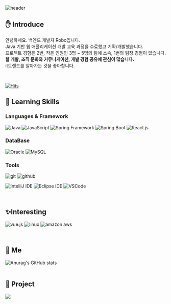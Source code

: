 ![header](https://capsule-render.vercel.app/api?type=waving&color=timeGradient&height=300&section=header&text=Robo&fontSize=90)

## :hand: Introduce
안녕하세요. 백엔드 개발자 Robo입니다.<br> Java 기반 웹 애플리케이션 개발 교육 과정을 수료했고 기획/개발했습니다.<br>
프로젝트 경험은 2번, 작은 인원인 3명 ~ 5명의 팀에 소속, 1번의 팀장 경험이 있습니다.<br><b>웹 개발, 조직 문화와 커뮤니케이션, 개발 경험 공유에 관심이 많습니다.</b> <br> it트렌드를 알아가는 것을 좋아합니다.<br>

<br>

[![Hits](https://hits.seeyoufarm.com/api/count/incr/badge.svg?url=https%3A%2F%2Fgithub.com%2FPracrobo%2Fhit-counter&count_bg=%23B188D9&title_bg=%23555555&icon=&icon_color=%23370A0A&title=hits&edge_flat=false)](https://hits.seeyoufarm.com)

 
## :pushpin: Learning Skills

### Languages & Framework
![Java](https://img.shields.io/badge/Java-007396?style=flat-square&logo=Java&logoColor=white)
![JavaScript](https://img.shields.io/badge/JavaScript-F7DF1E?style=flat-square&logo=JavaScript&logoColor=black)
![Spring Framework](https://img.shields.io/badge/Spring%20Framework%20-6DB33F?style=flat-square&logo=Spring&logoColor=white)
![Spring Boot](https://img.shields.io/badge/SpringBoot-6DB33F?style=flat-square&logo=SpringBoot&logoColor=white)
![React.js](https://img.shields.io/badge/React-61DAFB?style=flat-square&logo=React&logoColor=white)

<!--
### Server
<img src="https://img.shields.io/badge/Apache%20Tomcat%20-F8DC75?style=flat-square&logo=ApacheTomcat&logoColor=black"/>
-->
### DataBase
![Oracle](https://img.shields.io/badge/Oracle-F80000?style=flat-square&logo=Oracle&logoColor=white)
![MySQL](https://img.shields.io/badge/MySQL-4479A1?style=flat-square&logo=MySQL&logoColor=white)

### Tools
![git](https://img.shields.io/badge/Git-F05032?style=flat-square&logo=Git&logoColor=white)
![github](https://img.shields.io/badge/Github-181717?style=flat-square&logo=Github&logoColor=white)

![IntelliJ IDE](https://img.shields.io/badge/IntelliJ%20IDE%20-000000?style=flat-square&logo=IntelliJIDEA&logoColor=white)
![Eclipse IDE](https://img.shields.io/badge/Eclipse%20IDE%20-2C2255?style=flat-square&logo=EclipseIDE&logoColor=white)
![VSCode](https://img.shields.io/badge/Visual%20Studio%20Code-007ACC?style=flat-square&logo=VisualStudioCode&logoColor=white)

<br>

## :sparkles:Interesting
![vue.js](https://img.shields.io/badge/Vue.js-4FC08D?style=flat-square&logo=Vue.js&logoColor=white)
![linux](https://img.shields.io/badge/linux-FCC624?style=flat-square&logo=linux&logoColor=white)
![amazon aws](https://img.shields.io/badge/Amazon%20AWS%20-232F3E?style=flat-square&logo=AmazonAWS&logoColor=white)
<!--
![node.js](https://img.shields.io/badge/node.js-339933?style=flat-square&logo=node.js&logoColor=white)
![express](https://img.shields.io/badge/express-000000?style=flat-square&logo=express&logoColor=white)
![docker](https://img.shields.io/badge/docker-2496ED?style=flat-square&logo=docker&logoColor=white)
-->

<!--
예시
<img src="https://img.shields.io/badge/Android-3DDC84?style=flat-square&logo=Android&logoColor=white"/>
<img src="https://img.shields.io/badge/뱃지레이블-배경색?style=뱃지모양&logo=로고&logoColor=로고색상"/>
<a href="링크" target="_blank"><img src="https://img.shields.io/badge/뱃지레이블-배경색?style=뱃지모양&logo=로고&logoColor=로고색상"/></a>
-->
<br>

## :eyes: Me

<!--
![Anurag's GitHub stats](https://github-readme-stats.vercel.app/api?username=사용자ID&show_icons=true&theme=radical)
-->


<!-- github 사용수 --> 
![Anurag's GitHub stats](https://github-readme-stats.vercel.app/api?username=Pracrobo&show_icons=true&theme=yeblu&show_icons=true)
<br><br>
## :deciduous_tree: Project

<a href="https://developer-j.notion.site/test-b967511b7e5e4f9f9d9aa9fac1ff9fdf"><img src="https://img.shields.io/badge/Notion-000000?style=flat-square&logo=Notion&logoColor=white"/></a>



<!---
Pracrobo/Pracrobo is a ✨ special ✨ repository because its `README.md` (this file) appears on your GitHub profile.
You can click the Preview link to take a look at your changes.
--->
